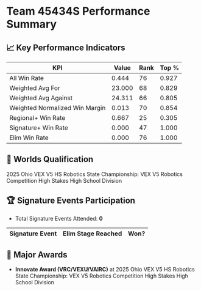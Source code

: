 # Team 45434S Performance Summary

## 📈 Key Performance Indicators
| KPI | Value | Rank | Top % |
| --- | ----- | ---- | ----- |
| All Win Rate | 0.444 | 76 | 0.927 |
| Weighted Avg For | 23.000 | 68 | 0.829 |
| Weighted Avg Against | 24.311 | 66 | 0.805 |
| Weighted Normalized Win Margin | 0.013 | 70 | 0.854 |
| Regional+ Win Rate | 0.667 | 25 | 0.305 |
| Signature+ Win Rate | 0.000 | 47 | 1.000 |
| Elim Win Rate | 0.000 | 76 | 1.000 |


## 🎯 Worlds Qualification
2025 Ohio VEX V5 HS Robotics State Championship: VEX V5 Robotics Competition High Stakes High School Division

## 🏆 Signature Events Participation
- Total Signature Events Attended: **0**

| Signature Event | Elim Stage Reached | Won? |
|:----------------|:-------------------|:----|


## 🥇 Major Awards
- **Innovate Award (VRC/VEXU/VAIRC)** at 2025 Ohio VEX V5 HS Robotics State Championship: VEX V5 Robotics Competition High Stakes High School Division

